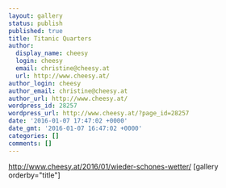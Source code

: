 ```yaml
---
layout: gallery
status: publish
published: true
title: Titanic Quarters
author:
  display_name: cheesy
  login: cheesy
  email: christine@cheesy.at
  url: http://www.cheesy.at/
author_login: cheesy
author_email: christine@cheesy.at
author_url: http://www.cheesy.at/
wordpress_id: 28257
wordpress_url: http://www.cheesy.at/?page_id=28257
date: '2016-01-07 17:47:02 +0000'
date_gmt: '2016-01-07 16:47:02 +0000'
categories: []
comments: []
---
```

http://www.cheesy.at/2016/01/wieder-schones-wetter/
[gallery orderby="title"]
